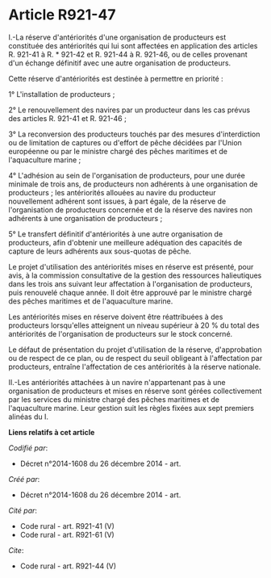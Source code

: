 # Article R921-47

I.-La réserve d'antériorités d'une organisation de producteurs est constituée des antériorités qui lui sont affectées en
application des articles R. 921-41 à R. * 921-42 et R. 921-44 à R. 921-46, ou de celles provenant d'un échange définitif avec
une autre organisation de producteurs. 

Cette réserve d'antériorités est destinée à permettre en priorité : 

1° L'installation de producteurs ; 

2° Le renouvellement des navires par un producteur dans les cas prévus des articles R. 921-41 et R. 921-46 ; 

3° La reconversion des producteurs touchés par des mesures d'interdiction ou de limitation de captures ou d'effort de pêche
décidées par l'Union européenne ou par le ministre chargé des pêches maritimes et de l'aquaculture marine ; 

4° L'adhésion au sein de l'organisation de producteurs, pour une durée minimale de trois ans, de producteurs non adhérents à
une organisation de producteurs ; les antériorités allouées au navire du producteur nouvellement adhérent sont issues, à part
égale, de la réserve de l'organisation de producteurs concernée et de la réserve des navires non adhérents à une organisation
de producteurs ; 

5° Le transfert définitif d'antériorités à une autre organisation de producteurs, afin d'obtenir une meilleure adéquation des
capacités de capture de leurs adhérents aux sous-quotas de pêche. 

Le projet d'utilisation des antériorités mises en réserve est présenté, pour avis, à la commission consultative de la gestion
des ressources halieutiques dans les trois ans suivant leur affectation à l'organisation de producteurs, puis renouvelé
chaque année. Il doit être approuvé par le ministre chargé des pêches maritimes et de l'aquaculture marine. 

Les antériorités mises en réserve doivent être réattribuées à des producteurs lorsqu'elles atteignent un niveau supérieur à
20 % du total des antériorités de l'organisation de producteurs sur le stock concerné. 

Le défaut de présentation du projet d'utilisation de la réserve, d'approbation ou de respect de ce plan, ou de respect du
seuil obligeant à l'affectation par producteurs, entraîne l'affectation de ces antériorités à la réserve nationale. 

II.-Les antériorités attachées à un navire n'appartenant pas à une organisation de producteurs et mises en réserve sont
gérées collectivement par les services du ministre chargé des pêches maritimes et de l'aquaculture marine. Leur gestion suit
les règles fixées aux sept premiers alinéas du I.

**Liens relatifs à cet article**

_Codifié par_:

  - Décret n°2014-1608 du 26 décembre 2014 - art.

_Créé par_:

  - Décret n°2014-1608 du 26 décembre 2014 - art.

_Cité par_:

  - Code rural - art. R921-41 (V)
  - Code rural - art. R921-61 (V)

_Cite_:

  - Code rural - art. R921-44 (V)
